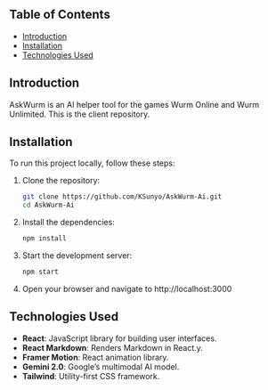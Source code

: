 ## Table of Contents

- [Introduction](#introduction)
- [Installation](#installation)
- [Technologies Used](#technologies-used)

## Introduction

AskWurm is an AI helper tool for the games Wurm Online and Wurm Unlimited. This is the client repository.


## Installation

To run this project locally, follow these steps:

1. Clone the repository:

   ```bash
   git clone https://github.com/KSunyo/AskWurm-Ai.git
   cd AskWurm-Ai

   ```

2. Install the dependencies:

   ```bash
   npm install

   ```

3. Start the development server:

   ```bash
   npm start

   ```

4. Open your browser and navigate to http://localhost:3000


## Technologies Used

- **React**: JavaScript library for building user interfaces.
- **React Markdown**: Renders Markdown in React.y.
- **Framer Motion**: React animation library.
- **Gemini 2.0**: Google’s multimodal AI model.
- **Tailwind**: Utility-first CSS framework.
